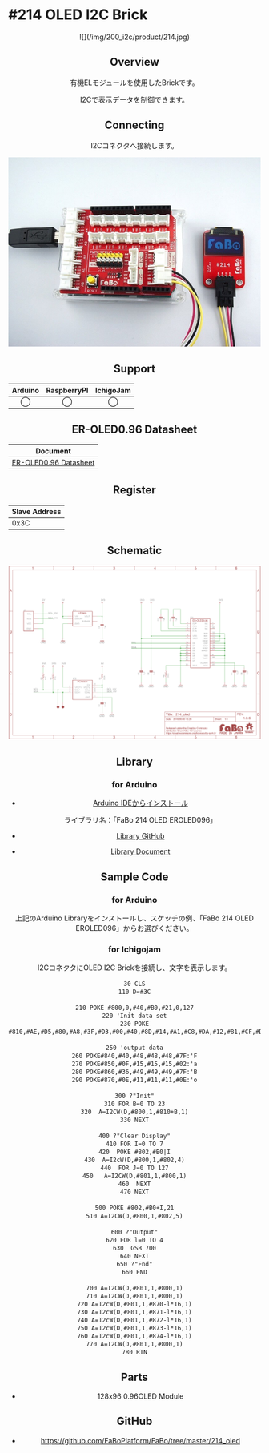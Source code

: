# #214 OLED I2C Brick

<center>![](/img/200_i2c/product/214.jpg)
<!--COLORME-->

## Overview
有機ELモジュールを使用したBrickです。

I2Cで表示データを制御できます。

## Connecting
I2Cコネクタへ接続します。

![](/img/200_i2c/connect/214_oled_connect.jpg)

## Support
|Arduino|RaspberryPI|IchigoJam|
|:--:|:--:|:--:|
|◯|◯|◯|

## ER-OLED0.96 Datasheet
| Document |
| -- |
| [ER-OLED0.96 Datasheet](http://www.buydisplay.com/download/manual/ER-OLED0.96_Series_Datasheet.pdf) |

## Register
| Slave Address |
| -- |
| 0x3C |

## Schematic
![](/img/200_i2c/schematic/214_oled.png)

## Library
### for Arduino
- [Arduino IDEからインストール](http://fabo.io/library_install.html)

  ライブラリ名：「FaBo 214 OLED EROLED096」

- [Library GitHub](https://github.com/FaBoPlatform/FaBoOLED-EROLED096-Library)
- [Library Document](http://fabo.io/doxygen/FaBoOLED-EROLED096-Library)

## Sample Code
### for Arduino
上記のArduino Libraryをインストールし、スケッチの例、「FaBo 214 OLED EROLED096」からお選びください。

### for Ichigojam
I2CコネクタにOLED I2C Brickを接続し、文字を表示します。

```
30 CLS
110 D=#3C

210 POKE #800,0,#40,#B0,#21,0,127
220 'Init data set
230 POKE #810,#AE,#D5,#80,#A8,#3F,#D3,#00,#40,#8D,#14,#A1,#C8,#DA,#12,#81,#CF,#D9,#F1,#DB,#20,#A4,#A6,#AF

250 'output data
260 POKE#840,#40,#48,#48,#48,#7F:'F
270 POKE#850,#0F,#15,#15,#15,#02:'a
280 POKE#860,#36,#49,#49,#49,#7F:'B
290 POKE#870,#0E,#11,#11,#11,#0E:'o

300 ?"Init"
310 FOR B=0 TO 23
320  A=I2CW(D,#800,1,#810+B,1)
330 NEXT

400 ?"Clear Display"
410 FOR I=0 TO 7
420  POKE #802,#B0|I
430  A=I2cW(D,#800,1,#802,4)
440  FOR J=0 TO 127
450   A=I2CW(D,#801,1,#800,1)
460  NEXT
470 NEXT

500 POKE #802,#B0+I,21
510 A=I2CW(D,#800,1,#802,5)

600 ?"Output"
620 FOR l=0 TO 4
630  GSB 700
640 NEXT
650 ?"End"
660 END

700 A=I2CW(D,#801,1,#800,1)
710 A=I2CW(D,#801,1,#800,1)
720 A=I2cW(D,#801,1,#870-l*16,1)
730 A=I2cW(D,#801,1,#871-l*16,1)
740 A=I2cW(D,#801,1,#872-l*16,1)
750 A=I2cW(D,#801,1,#873-l*16,1)
760 A=I2cW(D,#801,1,#874-l*16,1)
770 A=I2CW(D,#801,1,#800,1)
780 RTN
```

## Parts
- 128x96 0.96OLED Module

## GitHub
- https://github.com/FaBoPlatform/FaBo/tree/master/214_oled
